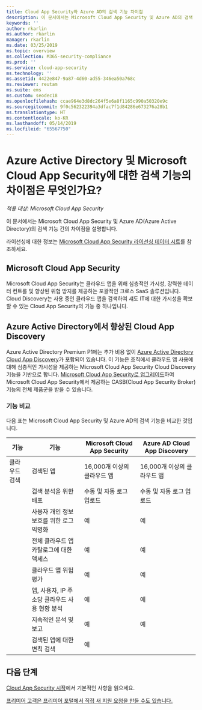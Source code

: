 ```yaml
---
title: Cloud App Security와 Azure AD의 검색 기능 차이점
description: 이 문서에서는 Microsoft Cloud App Security 및 Azure AD의 검색 기능 간의 차이점을 설명합니다.
keywords: ''
author: rkarlin
ms.author: rkarlin
manager: rkarlin
ms.date: 03/25/2019
ms.topic: overview
ms.collection: M365-security-compliance
ms.prod: ''
ms.service: cloud-app-security
ms.technology: ''
ms.assetid: 4422e847-9a87-4d60-ad55-346ea50a768c
ms.reviewer: reutam
ms.suite: ems
ms.custom: seodec18
ms.openlocfilehash: ccae964e3d8dc264f5e6a8f1165c990a50320e9c
ms.sourcegitcommit: 9f0c562322394a3dfac7f1d84286e673276a28b1
ms.translationtype: HT
ms.contentlocale: ko-KR
ms.lasthandoff: 05/14/2019
ms.locfileid: "65567750"
---
```

# <a name="what-are-the-differences-in-discovery-capabilities-for-azure-active-directory-and-microsoft-cloud-app-security"></a>Azure Active Directory 및 Microsoft Cloud App Security에 대한 검색 기능의 차이점은 무엇인가요?

*적용 대상: Microsoft Cloud App Security*

이 문서에서는 Microsoft Cloud App Security 및 Azure AD(Azure Active Directory)의 검색 기능 간의 차이점을 설명합니다.

라이선싱에 대한 정보는 [Microsoft Cloud App Security 라이선싱 데이터 시트](https://aka.ms/mcaslicensing)를 참조하세요.

## <a name="microsoft-cloud-app-security"></a>Microsoft Cloud App Security 

Microsoft Cloud App Security는 클라우드 앱을 위해 심층적인 가시성, 강력한 데이터 컨트롤 및 향상된 위협 방지를 제공하는 포괄적인 크로스 SaaS 솔루션입니다. Cloud Discovery는 사용 중인 클라우드 앱을 검색하여 섀도 IT에 대한 가시성을 확보할 수 있는 Cloud App Security의 기능 중 하나입니다. 

## <a name="enhanced-cloud-app-discovery-in-azure-active-directory"></a>Azure Active Directory에서 향상된 Cloud App Discovery

Azure Active Directory Premium P1에는 추가 비용 없이 [Azure Active Directory Cloud App Discovery](https://aka.ms/caddocsnew)가 포함되어 있습니다. 이 기능은 조직에서 클라우드 앱 사용에 대해 심층적인 가시성을 제공하는 Microsoft Cloud App Security Cloud Discovery 기능을 기반으로 합니다. [Microsoft Cloud App Security로 업그레이드](https://www.microsoft.com/cloud-platform/cloud-app-security)하여 Microsoft Cloud App Security에서 제공하는 CASB(Cloud App Security Broker) 기능의 전체 제품군을 받을 수 있습니다.

### <a name="feature-comparison"></a>기능 비교

다음 표는 Microsoft Cloud App Security 및 Azure AD의 검색 기능을 비교한 것입니다.

|기능|기능|Microsoft Cloud App Security|Azure AD Cloud App Discovery|
|----|----|----|----|
|클라우드 검색|검색된 앱|16,000개 이상의 클라우드 앱|16,000개 이상의 클라우드 앱|
||검색 분석을 위한 배포|수동 및 자동 로그 업로드|수동 및 자동 로그 업로드|
||사용자 개인 정보 보호를 위한 로그 익명화|예|예|
||전체 클라우드 앱 카탈로그에 대한 액세스|예|예|
||클라우드 앱 위험 평가|예|예|
||앱, 사용자, IP 주소당 클라우드 사용 현황 분석|예|예|
||지속적인 분석 및 보고|예|예|
||검색된 앱에 대한 변칙 검색|예||

## <a name="next-steps"></a>다음 단계 

[Cloud App Security 시작](getting-started-with-cloud-app-security.md)에서 기본적인 사항을 읽으세요.    

[프리미어 고객은 프리미어 포털에서 직접 새 지원 요청을 만들 수도 있습니다.](https://premier.microsoft.com/)   
